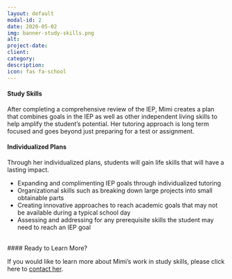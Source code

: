 ```yaml
---
layout: default
modal-id: 2
date: 2020-05-02
img: banner-study-skills.png
alt:
project-date:
client:
category:
description:
icon: fas fa-school
---
```

#### Study Skills

After completing a comprehensive review of the IEP, Mimi creates a plan that combines goals in the IEP as well as other independent living skills to help amplify the student’s potential. Her tutoring approach is long term focused and goes beyond just preparing for a test or assignment.
<br>

#### Individualized Plans

Through her individualized plans, students will gain life skills that will have a lasting impact.

<ul style="text-align:left">
  <li>Expanding and complimenting IEP goals through individualized tutoring</li>
  <li>Organizational skills such as breaking down large projects into small obtainable parts</li>
  <li>Creating innovative approaches to reach academic goals that may not be available during a typical school day</li>
  <li>Assessing and addressing for any prerequisite skills the student may need to reach an IEP goal
</li>
</ul>

<br>
#### Ready to Learn More?

If you would like to learn more about Mimi’s work in study skills, please click here to [contact her](/index.html/#contact).

